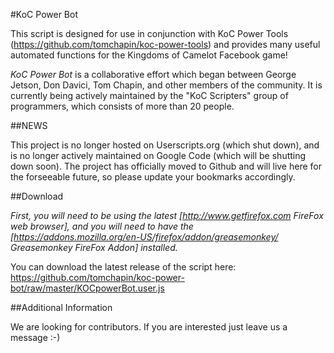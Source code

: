 #KoC Power Bot

This script is designed for use in conjunction with KoC Power Tools (https://github.com/tomchapin/koc-power-tools) and provides many useful automated functions for the Kingdoms of Camelot Facebook game! 

*KoC Power Bot* is a collaborative effort which began between George Jetson, Don Davici, Tom Chapin, and other members of the community. It is currently being actively maintained by the "KoC Scripters" group of programmers, which consists of more than 20 people.

##NEWS

This project is no longer hosted on Userscripts.org (which shut down), and is no longer actively maintained on Google Code (which will be shutting down soon). The project has officially moved to Github and will live here for the forseeable future, so please update your bookmarks accordingly.

##Download

*First, you will need to be using the latest [http://www.getfirefox.com FireFox web browser], and you will need to have the [https://addons.mozilla.org/en-US/firefox/addon/greasemonkey/ Greasemonkey FireFox Addon] installed.*

You can download the latest release of the script here: https://github.com/tomchapin/koc-power-bot/raw/master/KOCpowerBot.user.js

##Additional Information

We are looking for contributors. If you are interested just leave us a message :-)
